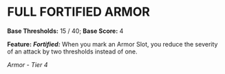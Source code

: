 # FULL FORTIFIED ARMOR

**Base Thresholds:** 15 / 40; **Base Score:** 4

**Feature:** ***Fortified:*** When you mark an Armor Slot, you reduce the severity of an attack by two thresholds instead of one.

*Armor - Tier 4*
